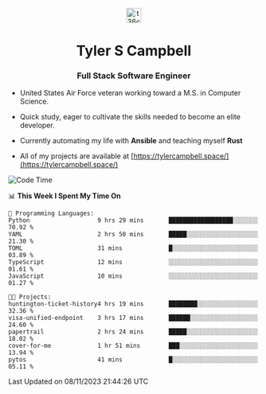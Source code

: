 <p align="center">
<a href="https://www.linkedin.com/in/t36campbell" target="blank"><img align="center" src="https://ik.imagekit.io/t36campbell/Portfolio/linkedin.png.original_m8bbGgPh6.png" alt="t36campbell" height="30" width="30" /></a>
</p>
<h1 align="center">Tyler S Campbell</h1>
<h3 align="center">Full Stack Software Engineer</h3>

* United States Air Force veteran working toward a M.S. in Computer Science.

* Quick study, eager to cultivate the skills needed to become an elite developer.

* Currently automating my life with **Ansible** and teaching myself **Rust**

* All of my projects are available at [https://tylercampbell.space/](https://tylercampbell.space/)

<!--START_SECTION:waka-->
![Code Time](http://img.shields.io/badge/Code%20Time-2%2C970%20hrs%2051%20mins-blue)

📊 **This Week I Spent My Time On** 

```text
💬 Programming Languages: 
Python                   9 hrs 29 mins       ██████████████████░░░░░░░   70.92 % 
YAML                     2 hrs 50 mins       █████░░░░░░░░░░░░░░░░░░░░   21.30 % 
TOML                     31 mins             █░░░░░░░░░░░░░░░░░░░░░░░░   03.89 % 
TypeScript               12 mins             ░░░░░░░░░░░░░░░░░░░░░░░░░   01.61 % 
JavaScript               10 mins             ░░░░░░░░░░░░░░░░░░░░░░░░░   01.27 % 

🐱‍💻 Projects: 
huntington-ticket-history4 hrs 19 mins       ████████░░░░░░░░░░░░░░░░░   32.36 % 
visa-unified-endpoint    3 hrs 17 mins       ██████░░░░░░░░░░░░░░░░░░░   24.60 % 
papertrail               2 hrs 24 mins       █████░░░░░░░░░░░░░░░░░░░░   18.02 % 
cover-for-me             1 hr 51 mins        ███░░░░░░░░░░░░░░░░░░░░░░   13.94 % 
pytos                    41 mins             █░░░░░░░░░░░░░░░░░░░░░░░░   05.11 % 
```


 Last Updated on 08/11/2023 21:44:26 UTC
<!--END_SECTION:waka-->
